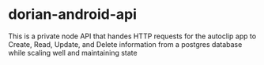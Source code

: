 # dorian-android-api

This is a private node API that handes HTTP requests for the autoclip app to Create, Read, Update, and Delete information from a postgres database while scaling well and maintaining state
